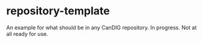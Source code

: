 # repository-template
An example for what should be in any CanDIG repository.  In progress. Not at all ready for use. 
